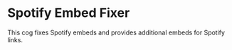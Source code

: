 # Spotify Embed Fixer

This cog fixes Spotify embeds and provides additional embeds for Spotify links.